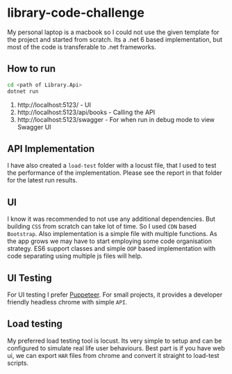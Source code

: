 # library-code-challenge

My personal laptop is a macbook so I could not use the given template for the project and started from scratch.
Its a .net 6 based implementation, but most of the code is transferable to .net frameworks.

## How to run
```bash
cd <path of Library.Api>
dotnet run
```

1. http://localhost:5123/ - UI
2. http://localhost:5123/api/books - Calling the API
3. http://localhost:5123/swagger - For when run in debug mode to view Swagger UI

## API Implementation
I have also created a `load-test` folder with a locust file, that I used to test the performance of the implementation.
Please see the report in that folder for the latest run results.

## UI
I know it was recommended to not use any additional dependencies. But building `CSS` from scratch can take lot of time. So I used `CDN` based `Bootstrap`.
Also implementation is a simple file with multiple functions. As the app grows we may have to start employing some code organisation strategy.
ES6 support classes and simple `OOP` based implementation with code separating using multiple js files will help. 


## UI Testing
For UI testing I prefer <a href=https://developer.chrome.com/docs/puppeteer/>Puppeteer</a>. For small projects, it provides a developer friendly headless chrome with simple `API`.


## Load testing
My preferred load testing tool is locust. Its very simple to setup and can be configured to simulate real life user behaviours.
Best part is if you have web ui, we can export `HAR` files from chrome and convert it straight to load-test scripts. 
